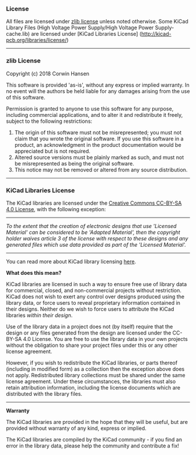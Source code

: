 ### License

All files are licensed under [zlib license](https://opensource.org/licenses/Zlib) unless noted otherwise.
Some KiCad Library Files (High Voltage Power Supply/High Voltage Power Supply-cache.lib) are licensed under [KiCad Libraries License] (http://kicad-pcb.org/libraries/license/)

------------------

### zlib License

Copyright (c) 2018 Corwin Hansen

This software is provided 'as-is', without any express or implied
warranty. In no event will the authors be held liable for any damages
arising from the use of this software.

Permission is granted to anyone to use this software for any purpose,
including commercial applications, and to alter it and redistribute it
freely, subject to the following restrictions:

1. The origin of this software must not be misrepresented; you must not
   claim that you wrote the original software. If you use this software
   in a product, an acknowledgment in the product documentation would be
   appreciated but is not required.
2. Altered source versions must be plainly marked as such, and must not be
   misrepresented as being the original software.
3. This notice may not be removed or altered from any source distribution.

------------------

### KiCad Libraries License

The KiCad libraries are licensed under the [Creative Commons CC-BY-SA 4.0 License](https://creativecommons.org/licenses/by-sa/4.0/legalcode), with the following exception:

---------

_To the extent that the creation of electronic designs that use 'Licensed Material' can be considered to be 'Adapted Material', then the copyright holder waives article 3 of the license with respect to these designs and any generated files which use data provided as part of the 'Licensed Material'._

---------

You can read more about KiCad library licensing [here](http://kicad-pcb.org/libraries/license).

**What does this mean?**

KiCad libraries are licensed in such a way to ensure free use of library data for commercial, closed, and non-commercial projects without restriction. KiCad does not wish to exert any control over designs produced using the library data, or force users to reveal proprietary information contained in their designs. Neither do we wish to force users to attribute the KiCad libraries _within their design_.

Use of the library data in a project does not (by itself) require that the design or any files generated from the design are licensed under the CC-BY-SA 4.0 License. You are free to use the library data in your own projects without the obligation to share your project files under this or any other license agreement.

However, if you wish to redistribute the KiCad libraries, or parts thereof (including in modified form) as a collection then the exception above does not apply. Redistributed library collections must be shared under the same license agreement. Under these circumstances, the libraries must also retain attribution information, including the license documents which are distributed with the library files.

----------------------

**Warranty**

The KiCad libraries are provided in the hope that they will be useful, but are provided without warranty of any kind, express or implied.

The KiCad libraries are compiled by the KiCad community - if you find an error in the library data, please help the community and contribute a fix!
